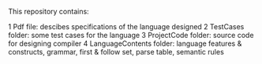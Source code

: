 This repository contains:

1 Pdf file: descibes specifications of the language designed
2 TestCases folder: some test cases for the language
3 ProjectCode folder: source code for designing compiler
4 LanguageContents folder: language features & constructs, grammar, first & follow set, parse table, semantic rules
